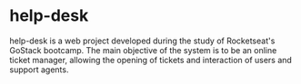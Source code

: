 # help-desk
help-desk is a web project developed during the study of Rocketseat's GoStack bootcamp. The main objective of the system is to be an online ticket manager, allowing the opening of tickets and interaction of users and support agents.

